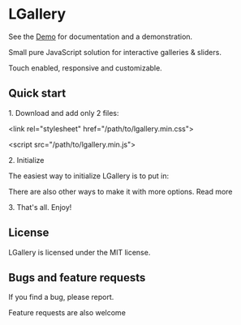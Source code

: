 # LGallery

See the [Demo](https://mopcweb.github.io/) for documentation and a demonstration.

Small pure JavaScript solution for interactive galleries & sliders.

Touch enabled, responsive and customizable.

## Quick start

1\.  Download and add only 2 files:

\<link rel="stylesheet" href="/path/to/lgallery.min.css">

\<script src="/path/to/lgallery.min.js"></script>

2\.  Initialize

The easiest way to initialize LGallery is to put in:

<script>
  initLG()
</script>

There are also other ways to make it with more options. Read more

3\. That's all. Enjoy!


## License

LGallery is licensed under the MIT license.


## Bugs and feature requests

If you find a bug, please report.

Feature requests are also welcome
